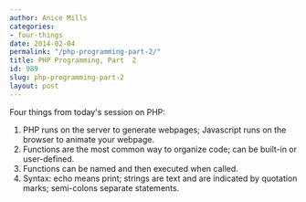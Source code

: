 ```yaml
---
author: Anice Mills
categories:
- four-things
date: 2014-02-04
permalink: "/php-programming-part-2/"
title: PHP Programming, Part  2
id: 989
slug: php-programming-part-2
layout: post
---
```

Four things from today's session on PHP:

1. PHP runs on the server to generate webpages; Javascript runs on the browser to animate your webpage.
2. Functions are the most common way to organize code; can be built-in or user-defined.
3. Functions can be named and then executed when called.
4. Syntax: echo means print; strings are text and are indicated by quotation marks; semi-colons separate statements.
